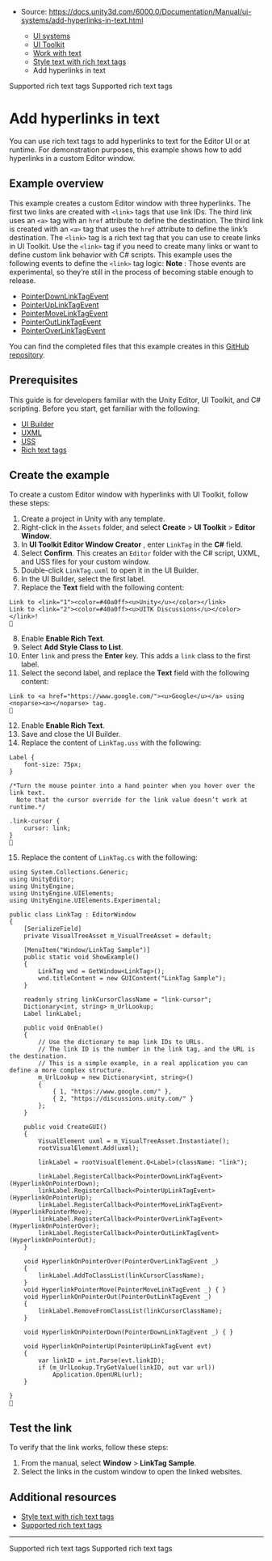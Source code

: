 * Source: https://docs.unity3d.com/6000.0/Documentation/Manual/ui-systems/add-hyperlinks-in-text.html

  * [UI systems](https://docs.unity3d.com/6000.0/Documentation/Manual/UIToolkits.html)
  * [UI Toolkit](https://docs.unity3d.com/6000.0/Documentation/Manual/UIElements.html)
  * [Work with text](https://docs.unity3d.com/6000.0/Documentation/Manual/UIE-work-with-text.html)
  * [Style text with rich text tags](https://docs.unity3d.com/6000.0/Documentation/Manual/UIE-rich-text-tags.html)
  * Add hyperlinks in text


[](https://docs.unity3d.com/6000.0/Documentation/Manual/UIE-supported-tags.html)
Supported rich text tags
[](https://docs.unity3d.com/6000.0/Documentation/Manual/UIE-supported-tags.html)
Supported rich text tags
# Add hyperlinks in text
You can use rich text tags to add hyperlinks to text for the Editor UI or at runtime. For demonstration purposes, this example shows how to add hyperlinks in a custom Editor window.
## Example overview
This example creates a custom Editor window with three hyperlinks. The first two links are created with `<link>` tags that use link IDs. The third link uses an `<a>` tag with an `href` attribute to define the destination.
The third link is created with an `<a>` tag that uses the `href` attribute to define the link’s destination. 
The `<link>` tag is a rich text tag that you can use to create links in UI Toolkit. Use the `<link>` tag if you need to create many links or want to define custom link behavior with C# scripts.
This example uses the following events to define the `<link>` tag logic:
**Note** : Those events are experimental, so they’re still in the process of becoming stable enough to release.
  * [PointerDownLinkTagEvent](https://docs.unity3d.com/6000.0/Documentation/ScriptReference/UIElements.Experimental.PointerDownLinkTagEvent.html)
  * [PointerUpLinkTagEvent](https://docs.unity3d.com/6000.0/Documentation/ScriptReference/UIElements.Experimental.PointerUpLinkTagEvent.html)
  * [PointerMoveLinkTagEvent](https://docs.unity3d.com/6000.0/Documentation/ScriptReference/UIElements.Experimental.PointerMoveLinkTagEvent.html)
  * [PointerOutLinkTagEvent](https://docs.unity3d.com/6000.0/Documentation/ScriptReference/UIElements.Experimental.PointerOutLinkTagEvent.html)
  * [PointerOverLinkTagEvent](https://docs.unity3d.com/6000.0/Documentation/ScriptReference/UIElements.Experimental.PointerOverLinkTagEvent.html)


You can find the completed files that this example creates in this [GitHub repository](https://github.com/Unity-Technologies/ui-toolkit-manual-code-examples/tree/master/link-tag-example).
## Prerequisites
This guide is for developers familiar with the Unity Editor, UI Toolkit, and C# scripting. Before you start, get familiar with the following:
  * [UI Builder](https://docs.unity3d.com/6000.0/Documentation/Manual/UIBuilder.html)
  * [UXML](https://docs.unity3d.com/6000.0/Documentation/Manual/UIE-UXML.html)
  * [USS](https://docs.unity3d.com/6000.0/Documentation/Manual/UIE-USS.html)
  * [Rich text tags](https://docs.unity3d.com/6000.0/Documentation/Manual/UIE-rich-text-tags.html)


## Create the example
To create a custom Editor window with hyperlinks with UI Toolkit, follow these steps:
  1. Create a project in Unity with any template.
  2. Right-click in the `Assets` folder, and select **Create** > **UI Toolkit** > **Editor Window**.
  3. In **UI Toolkit Editor Window Creator** , enter `LinkTag` in the **C#** field.
  4. Select **Confirm**. This creates an `Editor` folder with the C# script, UXML, and USS files for your custom window.
  5. Double-click `LinkTag.uxml` to open it in the UI Builder.
  6. In the UI Builder, select the first label.
  7. Replace the **Text** field with the following content:
```
Link to <link="1"><color=#40a0ff><u>Unity</u></color></link>
Link to <link="2"><color=#40a0ff><u>UITK Discussions</u></color></link>!

```

  8. Enable **Enable Rich Text**.
  9. Select **Add Style Class to List**.
  10. Enter `link` and press the **Enter** key. This adds a `link` class to the first label.
  11. Select the second label, and replace the **Text** field with the following content:
```
Link to <a href="https://www.google.com/"><u>Google</u></a> using <noparse><a></noparse> tag.

```

  12. Enable **Enable Rich Text**.
  13. Save and close the UI Builder.
  14. Replace the content of `LinkTag.uss` with the following:
```
Label {
    font-size: 75px;
}
    
/*Turn the mouse pointer into a hand pointer when you hover over the link text.
  Note that the cursor override for the link value doesn’t work at runtime.*/
    
.link-cursor {
    cursor: link;
}

```

  15. Replace the content of `LinkTag.cs` with the following:
```
using System.Collections.Generic;
using UnityEditor;
using UnityEngine;
using UnityEngine.UIElements;
using UnityEngine.UIElements.Experimental;
    
public class LinkTag : EditorWindow
{
    [SerializeField]
    private VisualTreeAsset m_VisualTreeAsset = default;
    
    [MenuItem("Window/LinkTag Sample")]
    public static void ShowExample()
    {
        LinkTag wnd = GetWindow<LinkTag>();
        wnd.titleContent = new GUIContent("LinkTag Sample");
    }
    
    readonly string linkCursorClassName = "link-cursor";
    Dictionary<int, string> m_UrlLookup;
    Label linkLabel;
    
    public void OnEnable()
    {
        // Use the dictionary to map link IDs to URLs.
        // The link ID is the number in the link tag, and the URL is the destination.
        // This is a simple example, in a real application you can define a more complex structure.
        m_UrlLookup = new Dictionary<int, string>()
        {
            { 1, "https://www.google.com/" },
            { 2, "https://discussions.unity.com/" }
        };
    }
    
    public void CreateGUI()
    {
        VisualElement uxml = m_VisualTreeAsset.Instantiate();
        rootVisualElement.Add(uxml);
    
        linkLabel = rootVisualElement.Q<Label>(className: "link");
    
        linkLabel.RegisterCallback<PointerDownLinkTagEvent>(HyperlinkOnPointerDown);
        linkLabel.RegisterCallback<PointerUpLinkTagEvent>(HyperlinkOnPointerUp);
        linkLabel.RegisterCallback<PointerMoveLinkTagEvent>(HyperlinkPointerMove);
        linkLabel.RegisterCallback<PointerOverLinkTagEvent>(HyperlinkOnPointerOver);
        linkLabel.RegisterCallback<PointerOutLinkTagEvent>(HyperlinkOnPointerOut);
    }
    
    void HyperlinkOnPointerOver(PointerOverLinkTagEvent _)
    {
        linkLabel.AddToClassList(linkCursorClassName);
    }
    void HyperlinkPointerMove(PointerMoveLinkTagEvent _) { }
    void HyperlinkOnPointerOut(PointerOutLinkTagEvent _)
    {
        linkLabel.RemoveFromClassList(linkCursorClassName);
    }
    
    void HyperlinkOnPointerDown(PointerDownLinkTagEvent _) { }
    
    void HyperlinkOnPointerUp(PointerUpLinkTagEvent evt)
    {
        var linkID = int.Parse(evt.linkID);
        if (m_UrlLookup.TryGetValue(linkID, out var url))
            Application.OpenURL(url);
    }
    
}

```



## Test the link
To verify that the link works, follow these steps:
  1. From the manual, select **Window** > **LinkTag Sample**.
  2. Select the links in the custom window to open the linked websites.


## Additional resources
  * [Style text with rich text tags](https://docs.unity3d.com/6000.0/Documentation/Manual/UIE-rich-text-tags.html)
  * [Supported rich text tags](https://docs.unity3d.com/6000.0/Documentation/Manual/UIE-supported-tags.html)


* * *
[](https://docs.unity3d.com/6000.0/Documentation/Manual/UIE-supported-tags.html)
Supported rich text tags
[](https://docs.unity3d.com/6000.0/Documentation/Manual/UIE-supported-tags.html)
Supported rich text tags

